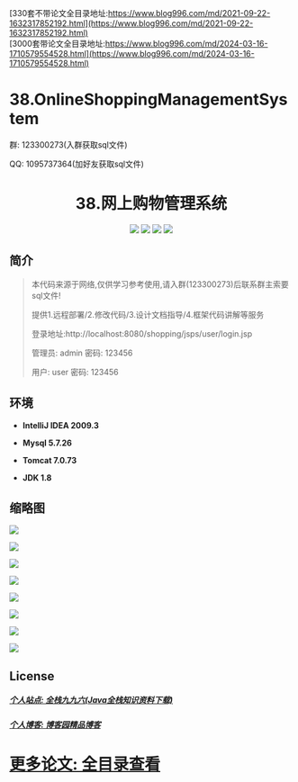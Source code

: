 [330套不带论文全目录地址:https://www.blog996.com/md/2021-09-22-1632317852192.html](https://www.blog996.com/md/2021-09-22-1632317852192.html)<br/>
[3000套带论文全目录地址:https://www.blog996.com/md/2024-03-16-1710579554528.html](https://www.blog996.com/md/2024-03-16-1710579554528.html)
# 38.OnlineShoppingManagementSystem

<p>群: 123300273(入群获取sql文件)</p>
<p>QQ: 1095737364(加好友获取sql文件)</p>

<p><h1 align="center">38.网上购物管理系统</h1></p>

<p align="center">
	<img src="https://img.shields.io/badge/jdk-1.8-orange.svg"/>
    <img src="https://img.shields.io/badge/servlet-5.x-lightgrey.svg"/>
    <img src="https://img.shields.io/badge/jsp-3.x-blue.svg"/>
    <img src="https://img.shields.io/badge/jdbc-3.x-blue.svg"/>
</p>

## 简介
> 本代码来源于网络,仅供学习参考使用,请入群(123300273)后联系群主索要sql文件!
>
> 提供1.远程部署/2.修改代码/3.设计文档指导/4.框架代码讲解等服务
>
> 登录地址:http://localhost:8080/shopping/jsps/user/login.jsp
>
> 管理员: admin  密码: 123456
>
> 用户: user  密码: 123456





## 环境

- <b>IntelliJ IDEA 2009.3</b>

- <b>Mysql 5.7.26</b>

- <b>Tomcat 7.0.73</b>

- <b>JDK 1.8</b>


## 缩略图

![](https://img2020.cnblogs.com/blog/588112/202101/588112-20210110005425331-399755418.png)

![](https://img2020.cnblogs.com/blog/588112/202101/588112-20210110005435526-1846740395.png)

![](https://img2020.cnblogs.com/blog/588112/202101/588112-20210110005444678-1300681931.png)

![](https://img2020.cnblogs.com/blog/588112/202101/588112-20210110005453734-1711242235.png)

![](https://img2020.cnblogs.com/blog/588112/202101/588112-20210110005502090-2132276903.png)

![](https://img2020.cnblogs.com/blog/588112/202101/588112-20210110005521760-351046927.png)

![](https://img2020.cnblogs.com/blog/588112/202101/588112-20210110005532123-1538917668.png)

![](https://img2020.cnblogs.com/blog/588112/202101/588112-20210110005541961-915563500.png)

## License

##### [个人站点: 全栈九九六(Java全栈知识资料下载)](https://www.blog996.com/)
##### [个人博客: 博客园精品博客](https://www.cnblogs.com/yysbolg/)
# [更多论文: 全目录查看](https://www.blog996.com/md/2021-09-22-1632317852192.html)


